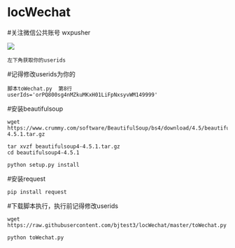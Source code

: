 # locWechat
#关注微信公共账号 wxpusher

![](https://i.loli.net/2019/05/09/5cd3c47b19e8d.jpg)

```
左下角获取你的userids

```
#记得修改userids为你的
```
脚本toWechat.py  第8行
userIds='orPQ800sg4nMZkuMKxH01LiFpNxsyvWM149999'
```

#安装beautifulsoup
```
wget https://www.crummy.com/software/BeautifulSoup/bs4/download/4.5/beautifulsoup4-4.5.1.tar.gz

tar xvzf beautifulsoup4-4.5.1.tar.gz
cd beautifulsoup4-4.5.1

python setup.py install
```

#安装request
```
pip install request
```

#下载脚本执行，执行前记得修改userids
```
wget https://raw.githubusercontent.com/bjtest3/locWechat/master/toWechat.py

python toWechat.py
```
